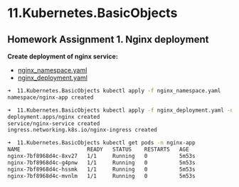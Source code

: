 # 11.Kubernetes.BasicObjects
## Homework Assignment 1. Nginx deployment
**Create deployment of nginx service:**

- [nginx_namespace.yaml](nginx_namespace.yaml)
- [nginx_deployment.yaml](nginx_deployment.yaml)

```bash
➜  11.Kubernetes.BasicObjects kubectl apply -f nginx_namespace.yaml 
namespace/nginx-app created

➜  11.Kubernetes.BasicObjects kubectl apply -f nginx_deployment.yaml -n nginx-app
deployment.apps/nginx created
service/nginx-service created
ingress.networking.k8s.io/nginx-ingress created

➜  11.Kubernetes.BasicObjects kubectl get pods -n nginx-app                      
NAME                     READY   STATUS    RESTARTS   AGE
nginx-7bf8968d4c-8xv27   1/1     Running   0          5m53s
nginx-7bf8968d4c-g4pnw   1/1     Running   0          5m53s
nginx-7bf8968d4c-hssmk   1/1     Running   0          5m53s
nginx-7bf8968d4c-mvnlm   1/1     Running   0          5m53s
```